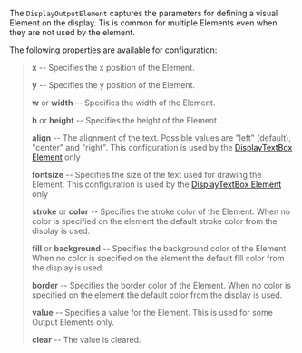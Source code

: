 
The `DisplayOutputElement` captures the parameters for defining a visual Element on the display.  Tis is common for
multiple Elements even when they are not used by the element.

The following properties are available for configuration:

> **x** -- Specifies the x position of the Element.
>
> **y** -- Specifies the y position of the Element.
>
> **w** or **width** -- Specifies the width of the Element.
>
> **h** or **height** -- Specifies the height of the Element.
>
> **align** -- The alignment of the text.  Possible values are "left" (default), "center" and "right".
> This configuration is used by the [DisplayTextBox Element](/elements/display/textbox.md) only
>
> **fontsize** -- Specifies the size of the text used for drawing the Element.
> This configuration is used by the [DisplayTextBox Element](/elements/display/textbox.md) only
>
> **stroke** or **color** -- Specifies the stroke color of the Element. When no color is specified on the
> element the default stroke color from the display is used.
>
> **fill** or **background** -- Specifies the background color of the Element. When no color is specified on
> the element the default fill color from the display is used.
>
> **border** -- Specifies the border color of the Element. When no color is specified on
> the element the default color from the display is used.
>
> **value** -- Specifies a value for the Element. This is used for some Output Elements only.
>
> **clear** -- The value is cleared.
